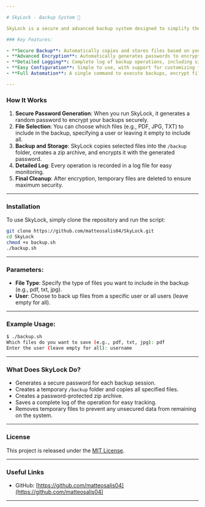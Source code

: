 ```yaml
---

# SkyLock - Backup System 🔐

SkyLock is a secure and advanced backup system designed to simplify the protection of your most important files. With randomly generated passwords and data encryption, SkyLock ensures that your backups remain safe and protected from unauthorized access.

### Key Features:

- **Secure Backup**: Automatically copies and stores files based on your specific needs (e.g., by file type).
- **Advanced Encryption**: Automatically generates passwords to encrypt your backups in zip format, ensuring maximum security.
- **Detailed Logging**: Complete log of backup operations, including size, number of files, and process duration.
- **Easy Configuration**: Simple to use, with support for customizing files and users to include in the backup.
- **Full Automation**: A single command to execute backups, encrypt files, and keep them secure.

---
```


### How It Works

1. **Secure Password Generation**: When you run SkyLock, it generates a random password to encrypt your backups securely.
2. **File Selection**: You can choose which files (e.g., PDF, JPG, TXT) to include in the backup, specifying a user or leaving it empty to include all.
3. **Backup and Storage**: SkyLock copies selected files into the `/backup` folder, creates a zip archive, and encrypts it with the generated password.
4. **Detailed Log**: Every operation is recorded in a log file for easy monitoring.
5. **Final Cleanup**: After encryption, temporary files are deleted to ensure maximum security.

---

### Installation

To use SkyLock, simply clone the repository and run the script:

```bash
git clone https://github.com/matteosalis04/SkyLock.git
cd SkyLock
chmod +x backup.sh
./backup.sh
```

---

### Parameters:

- **File Type**: Specify the type of files you want to include in the backup (e.g., pdf, txt, jpg).
- **User**: Choose to back up files from a specific user or all users (leave empty for all).

---

### Example Usage:

```bash
$ ./backup.sh
Which files do you want to save (e.g., pdf, txt, jpg): pdf
Enter the user (leave empty for all): username
```

---

### What Does SkyLock Do?

- Generates a secure password for each backup session.
- Creates a temporary `/backup` folder and copies all specified files.
- Creates a password-protected zip archive.
- Saves a complete log of the operation for easy tracking.
- Removes temporary files to prevent any unsecured data from remaining on the system.

---

### License

This project is released under the [MIT License](https://opensource.org/licenses/MIT).

---

### Useful Links

- GitHub: [https://github.com/matteosalis04](https://github.com/matteosalis04)

---
